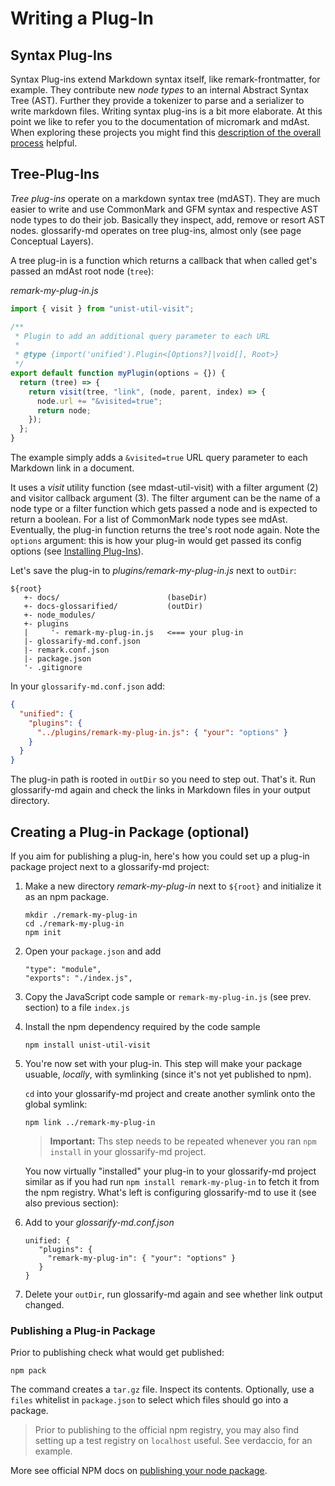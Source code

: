 # Writing a Plug-In
<!--
aliases: Developing Plug-ins, Writing a Plug-in
-->
[remark-discussion]: https://github.com/remarkjs/remark/discussions/869#discussioncomment-1602674


## Syntax Plug-Ins
Syntax Plug-ins extend Markdown syntax itself, like remark-frontmatter, for example. They contribute new *node types* to an internal Abstract Syntax Tree (AST). Further they provide a tokenizer to parse and a serializer to write markdown files. Writing syntax plug-ins is a bit more elaborate. At this point we like to refer you to the documentation of micromark and mdAst. When exploring these projects you might find this [description of the overall process][remark-discussion] helpful.

## Tree-Plug-Ins
*Tree plug-ins* operate on a markdown syntax tree (mdAST). They are much easier to write and use CommonMark and GFM syntax and respective AST node types to do their job. Basically they inspect, add, remove or resort AST nodes. glossarify-md operates on tree plug-ins, almost only (see page Conceptual Layers).

A tree plug-in is a function which returns a callback that when called get's passed an mdAst root node (`tree`):

*remark-my-plug-in.js*
~~~js
import { visit } from "unist-util-visit";

/**
 * Plugin to add an additional query parameter to each URL
 *
 * @type {import('unified').Plugin<[Options?]|void[], Root>}
 */
export default function myPlugin(options = {}) {
  return (tree) => {
    return visit(tree, "link", (node, parent, index) => {
      node.url += "&visited=true";
      return node;
    });
  };
}
~~~

The example simply adds a `&visited=true` URL query parameter to each Markdown link in a document.

It uses a *visit* utility function (see mdast-util-visit) with a filter argument (2) and visitor callback argument (3). The filter argument can be the name of a node type or a filter function which gets passed a node and is expected to return a boolean.  For a list of CommonMark node types see mdAst. Eventually, the plug-in function returns the tree's root node again.
Note the `options` argument: this is how your plug-in would get passed its config options (see [Installing Plug-Ins](#installing-plug-ins)).

Let's save the plug-in to *plugins/remark-my-plug-in.js* next to `outDir`:

~~~
${root}
   +- docs/                        (baseDir)
   +- docs-glossarified/           (outDir)
   +- node_modules/
   +- plugins
   |     '- remark-my-plug-in.js   <=== your plug-in
   |- glossarify-md.conf.json
   |- remark.conf.json
   |- package.json
   '- .gitignore
~~~

In your `glossarify-md.conf.json` add:

~~~json
{
  "unified": {
    "plugins": {
      "../plugins/remark-my-plug-in.js": { "your": "options" }
    }
  }
}
~~~

The plug-in path is rooted in `outDir` so you need to step out.
That's it. Run glossarify-md again and check the links in Markdown files in your output directory.


## Creating a Plug-in Package (optional)

If you aim for publishing a plug-in, here's how you could set up a plug-in package project next to a glossarify-md project:

1. Make a new directory *remark-my-plug-in* next to `${root}` and initialize it as an npm package.

   ~~~
   mkdir ./remark-my-plug-in
   cd ./remark-my-plug-in
   npm init
   ~~~

2. Open your `package.json` and add

   ~~~
   "type": "module",
   "exports": "./index.js",
   ~~~

3. Copy the JavaScript code sample or `remark-my-plug-in.js` (see prev. section) to a file `index.js`
4. Install the npm dependency required by the code sample

   ~~~
   npm install unist-util-visit
   ~~~

5. You're now set with your plug-in. This step will make your package usuable, *locally*, with symlinking (since it's not yet published to npm).

   `cd` into your glossarify-md project and create another symlink onto the global symlink:

   ~~~
   npm link ../remark-my-plug-in
   ~~~

   > **Important:** Ths step needs to be repeated whenever you ran `npm install` in your glossarify-md project.

   You now virtually "installed" your plug-in to your glossarify-md project similar as if you had run `npm install remark-my-plug-in` to fetch it from the npm registry. What's left is configuring glossarify-md to use it (see also previous section):

7. Add to your *glossarify-md.conf.json*

   ~~~
   unified: {
      "plugins": {
        "remark-my-plug-in": { "your": "options" }
      }
   }
   ~~~

8. Delete your `outDir`, run glossarify-md again and see whether link output changed.

### Publishing a Plug-in Package

Prior to publishing check what would get published:

~~~
npm pack
~~~

The command creates a `tar.gz` file. Inspect its contents. Optionally, use a `files` whitelist in `package.json` to select which files should go into a package.

> Prior to publishing to the official npm registry, you may also find setting up a test registry on `localhost` useful. See verdaccio, for an example.

More see official NPM docs on [publishing your node package](https://docs.npmjs.com/packages-and-modules).
